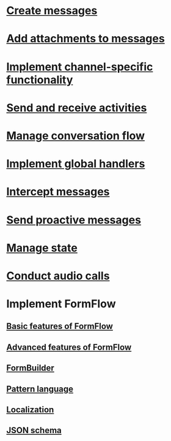 # [Create messages](~/dotnet/create-messages.md)
# [Add attachments to messages](~/dotnet/add-attachments.md)
# [Implement channel-specific functionality](~/dotnet/channeldata.md)
# [Send and receive activities](~/dotnet/connector.md)
# [Manage conversation flow](~/dotnet/manage-conversation-flow.md)
# [Implement global handlers](~/dotnet/global-handlers.md)
# [Intercept messages](~/dotnet/middleware.md)
# [Send proactive messages](~/dotnet/proactive-messages.md)
# [Manage state](~/dotnet/state.md)
# [Conduct audio calls](~/dotnet/audio-calls.md)
# Implement FormFlow
## [Basic features of FormFlow](~/dotnet/formflow.md)
## [Advanced features of FormFlow](~/dotnet/formflow-advanced.md)
## [FormBuilder](~/dotnet/formflow-formbuilder.md)
## [Pattern language](~/dotnet/formflow-pattern-language.md)
## [Localization](~/dotnet/formflow-localize.md)
## [JSON schema](~/dotnet/formflow-json-schema.md)